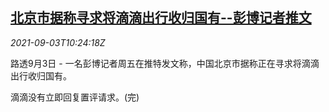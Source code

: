<!--1630665062000-->
[北京市据称寻求将滴滴出行收归国有--彭博记者推文](https://cn.reuters.com/article/didi-bloomberg-0903-fri-idCNKBS2FZ0WR)
------

<div><i>2021-09-03T10:24:18Z</i></div><p>路透9月3日 - 一名彭博记者周五在推特发文称，中国北京市据称正在寻求将滴滴出行收归国有。</p><p>滴滴没有立即回复置评请求。(完)</p>
